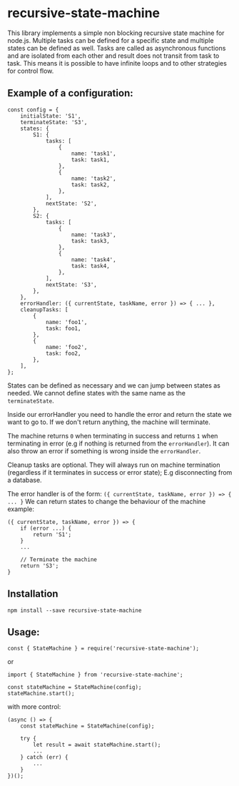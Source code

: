 # recursive-state-machine

This library implements a simple non blocking recursive state machine for node.js. Multiple tasks can be defined for a specific state and multiple states can be defined as well. Tasks are called as asynchronous functions and are isolated from each other and result does not transit from task to task. This means it is possible to have infinite loops and to other strategies for control flow.

## Example of a configuration:

```
const config = {
    initialState: 'S1',
    terminateState: 'S3',
    states: {
        S1: {
            tasks: [
                {
                    name: 'task1',
                    task: task1,
                },
                {
                    name: 'task2',
                    task: task2,
                }, 
            ],
            nextState: 'S2',
        },
        S2: {
            tasks: [
                {
                    name: 'task3',
                    task: task3,
                },
                {
                    name: 'task4',
                    task: task4,
                },
            ],
            nextState: 'S3',
        },
    },
    errorHandler: ({ currentState, taskName, error }) => { ... },
    cleanupTasks: [
        {
            name: 'foo1',
            task: foo1,
        },
        {
            name: 'foo2',
            task: foo2,
        },
    ],
};
```

States can be defined as necessary and we can jump between states as needed. We cannot define states with the same name as the `terminateState`.

Inside our errorHandler you need to handle the error and return the state we want to go to. If we don't return anything, the machine will terminate.

The machine returns `0` when terminating in success and returns `1` when terminating in error (e.g if nothing is returned from the `errorHandler`). It can also throw an error if something is wrong inside the `errorHandler`.

Cleanup tasks are optional. They will always run on machine termination (regardless if it terminates in success or error state); E.g disconnecting from a database.

The error handler is of the form:
`({ currentState, taskName, error }) => { ... }`
We can return states to change the behaviour of the machine example:
```
({ currentState, taskName, error }) => { 
    if (error ...) {
        return 'S1';
    }
    ...

    // Terminate the machine
    return 'S3';
}
```

## Installation
`npm install --save recursive-state-machine`

## Usage:
```
const { StateMachine } = require('recursive-state-machine');
```
or
```
import { StateMachine } from 'recursive-state-machine';
```
```
const stateMachine = StateMachine(config);
stateMachine.start();
```
with more control:
```
(async () => {
    const stateMachine = StateMachine(config);
    
    try {
        let result = await stateMachine.start();
        ...
    } catch (err) {
        ...
    }
})();
```